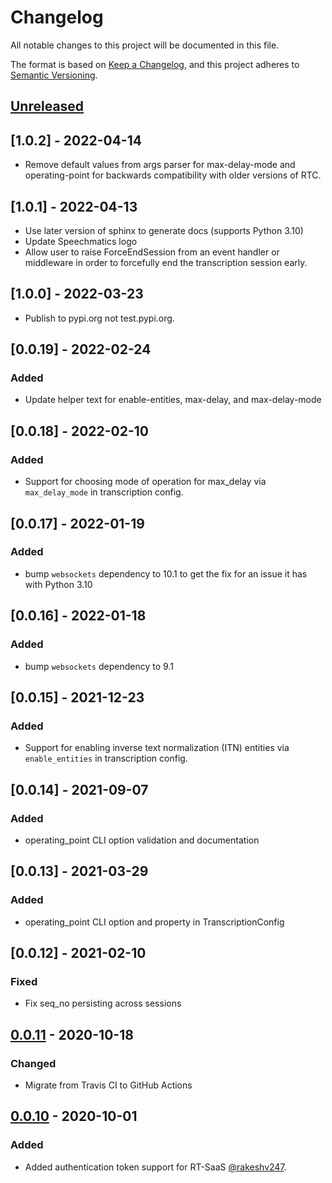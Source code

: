 # Changelog

All notable changes to this project will be documented in this file.

The format is based on [Keep a Changelog](https://keepachangelog.com/en/1.0.0/),
and this project adheres to [Semantic Versioning](https://semver.org/spec/v2.0.0.html).

## [Unreleased]

## [1.0.2] - 2022-04-14

- Remove default values from args parser for max-delay-mode and operating-point for 
  backwards compatibility with older versions of RTC.

## [1.0.1] - 2022-04-13

- Use later version of sphinx to generate docs (supports Python 3.10)
- Update Speechmatics logo
- Allow user to raise ForceEndSession from an event handler or middleware in order to
  forcefully end the transcription session early.

## [1.0.0] - 2022-03-23

- Publish to pypi.org not test.pypi.org.

## [0.0.19] - 2022-02-24

### Added

- Update helper text for enable-entities, max-delay, and max-delay-mode

## [0.0.18] - 2022-02-10

### Added

- Support for choosing mode of operation for max_delay via `max_delay_mode` in transcription config.

## [0.0.17] - 2022-01-19

### Added

- bump `websockets` dependency to 10.1 to get the fix for an issue it has with Python 3.10

## [0.0.16] - 2022-01-18

### Added

- bump `websockets` dependency to 9.1

## [0.0.15] - 2021-12-23

### Added

- Support for enabling inverse text normalization (ITN) entities via `enable_entities` in transcription config.


## [0.0.14] - 2021-09-07

### Added

- operating_point CLI option validation and documentation


## [0.0.13] - 2021-03-29

### Added

- operating_point CLI option and property in TranscriptionConfig


## [0.0.12] - 2021-02-10

### Fixed

- Fix seq_no persisting across sessions


## [0.0.11] - 2020-10-18

### Changed

- Migrate from Travis CI to GitHub Actions


## [0.0.10] - 2020-10-01

### Added

- Added authentication token support for RT-SaaS [@rakeshv247](https://github.com/rakeshv247).


[Unreleased]: https://github.com/speechmatics/speechmatics-python/compare/v0.0.11...HEAD
[0.0.11]: https://github.com/speechmatics/speechmatics-python/releases/tag/v0.0.11
[0.0.10]: https://github.com/speechmatics/speechmatics-python/releases/tag/v0.0.10
